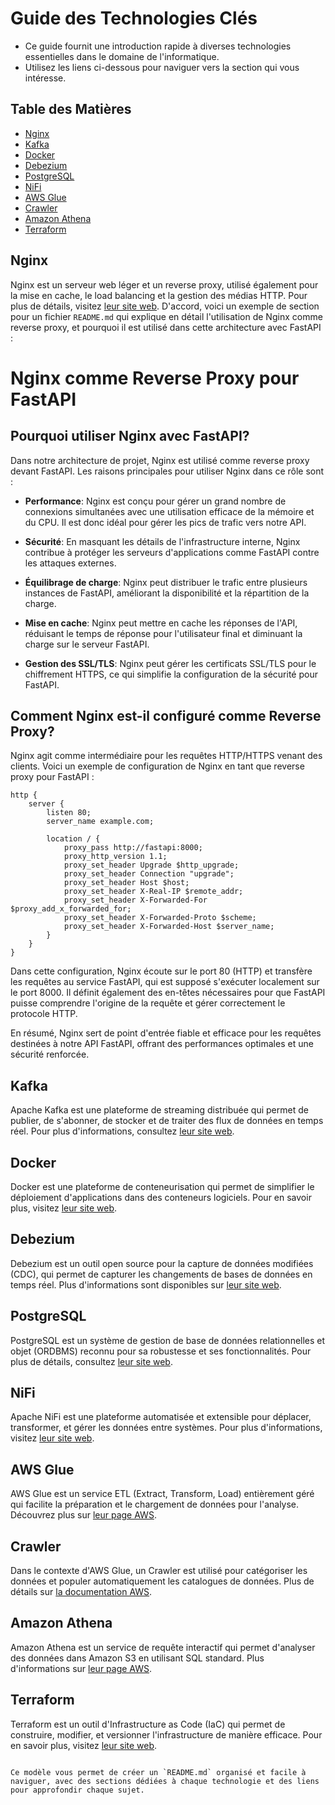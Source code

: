 # Guide des Technologies Clés

- Ce guide fournit une introduction rapide à diverses technologies essentielles dans le domaine de l'informatique.
- Utilisez les liens ci-dessous pour naviguer vers la section qui vous intéresse.

## Table des Matières

- [Nginx](#nginx)
- [Kafka](#kafka)
- [Docker](#docker)
- [Debezium](#debezium)
- [PostgreSQL](#postgresql)
- [NiFi](#nifi)
- [AWS Glue](#aws-glue)
- [Crawler](#crawler)
- [Amazon Athena](#amazon-athena)
- [Terraform](#terraform)

## Nginx

Nginx est un serveur web léger et un reverse proxy, utilisé également pour la mise en cache, le load balancing et la gestion des médias HTTP. Pour plus de détails, visitez [leur site web](https://nginx.org).
D'accord, voici un exemple de section pour un fichier `README.md` qui explique en détail l'utilisation de Nginx comme reverse proxy, et pourquoi il est utilisé dans cette architecture avec FastAPI :

# Nginx comme Reverse Proxy pour FastAPI

## Pourquoi utiliser Nginx avec FastAPI?

Dans notre architecture de projet, Nginx est utilisé comme reverse proxy devant FastAPI. Les raisons principales pour utiliser Nginx dans ce rôle sont :

- **Performance**: Nginx est conçu pour gérer un grand nombre de connexions simultanées avec une utilisation efficace de la mémoire et du CPU. Il est donc idéal pour gérer les pics de trafic vers notre API.

- **Sécurité**: En masquant les détails de l'infrastructure interne, Nginx contribue à protéger les serveurs d'applications comme FastAPI contre les attaques externes.

- **Équilibrage de charge**: Nginx peut distribuer le trafic entre plusieurs instances de FastAPI, améliorant la disponibilité et la répartition de la charge.

- **Mise en cache**: Nginx peut mettre en cache les réponses de l'API, réduisant le temps de réponse pour l'utilisateur final et diminuant la charge sur le serveur FastAPI.

- **Gestion des SSL/TLS**: Nginx peut gérer les certificats SSL/TLS pour le chiffrement HTTPS, ce qui simplifie la configuration de la sécurité pour FastAPI.

## Comment Nginx est-il configuré comme Reverse Proxy?

Nginx agit comme intermédiaire pour les requêtes HTTP/HTTPS venant des clients. Voici un exemple de configuration de Nginx en tant que reverse proxy pour FastAPI :

```nginx
http {
    server {
        listen 80;
        server_name example.com;

        location / {
            proxy_pass http://fastapi:8000;
            proxy_http_version 1.1;
            proxy_set_header Upgrade $http_upgrade;
            proxy_set_header Connection "upgrade";
            proxy_set_header Host $host;
            proxy_set_header X-Real-IP $remote_addr;
            proxy_set_header X-Forwarded-For $proxy_add_x_forwarded_for;
            proxy_set_header X-Forwarded-Proto $scheme;
            proxy_set_header X-Forwarded-Host $server_name;
        }
    }
}
```

Dans cette configuration, Nginx écoute sur le port 80 (HTTP) et transfère les requêtes au service FastAPI, qui est supposé s'exécuter localement sur le port 8000. Il définit également des en-têtes nécessaires pour que FastAPI puisse comprendre l'origine de la requête et gérer correctement le protocole HTTP.

En résumé, Nginx sert de point d'entrée fiable et efficace pour les requêtes destinées à notre API FastAPI, offrant des performances optimales et une sécurité renforcée.


## Kafka

Apache Kafka est une plateforme de streaming distribuée qui permet de publier, de s'abonner, de stocker et de traiter des flux de données en temps réel. Pour plus d'informations, consultez [leur site web](https://kafka.apache.org).

## Docker

Docker est une plateforme de conteneurisation qui permet de simplifier le déploiement d'applications dans des conteneurs logiciels. Pour en savoir plus, visitez [leur site web](https://www.docker.com).

## Debezium

Debezium est un outil open source pour la capture de données modifiées (CDC), qui permet de capturer les changements de bases de données en temps réel. Plus d'informations sont disponibles sur [leur site web](https://debezium.io).

## PostgreSQL

PostgreSQL est un système de gestion de base de données relationnelles et objet (ORDBMS) reconnu pour sa robustesse et ses fonctionnalités. Pour plus de détails, consultez [leur site web](https://www.postgresql.org).

## NiFi

Apache NiFi est une plateforme automatisée et extensible pour déplacer, transformer, et gérer les données entre systèmes. Pour plus d'informations, visitez [leur site web](https://nifi.apache.org).

## AWS Glue

AWS Glue est un service ETL (Extract, Transform, Load) entièrement géré qui facilite la préparation et le chargement de données pour l'analyse. Découvrez plus sur [leur page AWS](https://aws.amazon.com/glue).

## Crawler

Dans le contexte d'AWS Glue, un Crawler est utilisé pour catégoriser les données et populer automatiquement les catalogues de données. Plus de détails sur [la documentation AWS](https://docs.aws.amazon.com/glue/latest/dg/add-crawler.html).

## Amazon Athena

Amazon Athena est un service de requête interactif qui permet d'analyser des données dans Amazon S3 en utilisant SQL standard. Plus d'informations sur [leur page AWS](https://aws.amazon.com/athena).

## Terraform

Terraform est un outil d'Infrastructure as Code (IaC) qui permet de construire, modifier, et versionner l'infrastructure de manière efficace. Pour en savoir plus, visitez [leur site web](https://www.terraform.io).

```

Ce modèle vous permet de créer un `README.md` organisé et facile à naviguer, avec des sections dédiées à chaque technologie et des liens pour approfondir chaque sujet.

